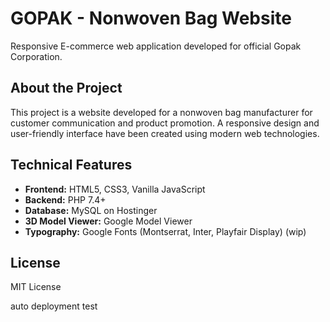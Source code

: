 # GOPAK - Nonwoven Bag Website

Responsive E-commerce web application developed for official Gopak Corporation.

## About the Project

This project is a website developed for a nonwoven bag manufacturer for customer communication and product promotion. A responsive design and user-friendly interface have been created using modern web technologies.

## Technical Features

- **Frontend:** HTML5, CSS3, Vanilla JavaScript
- **Backend:** PHP 7.4+
- **Database:** MySQL on Hostinger
- **3D Model Viewer:** Google Model Viewer
- **Typography:** Google Fonts (Montserrat, Inter, Playfair Display) (wip)

## License

MIT License

auto deployment test